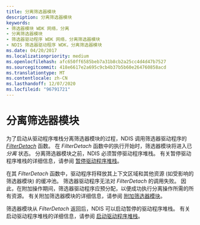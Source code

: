 ```yaml
---
title: 分离筛选器模块
description: 分离筛选器模块
keywords:
- 筛选器模块 WDK 网络，分离
- 分离筛选器模块
- 筛选器驱动程序 WDK 网络，分离筛选器模块
- NDIS 筛选器驱动程序 WDK，分离筛选器模块
ms.date: 04/20/2017
ms.localizationpriority: medium
ms.openlocfilehash: afc650ff6585beb7a31b8cb2a25cc4d4d47b7527
ms.sourcegitcommit: 418e6617e2a695c9cb4b37b5b60e264760858acd
ms.translationtype: MT
ms.contentlocale: zh-CN
ms.lasthandoff: 12/07/2020
ms.locfileid: "96791721"
---
```

# <a name="detaching-a-filter-module"></a>分离筛选器模块





为了启动从驱动程序堆栈分离筛选器模块的过程，NDIS 调用筛选器驱动程序的 [*FilterDetach*](/windows-hardware/drivers/ddi/ndis/nc-ndis-filter_detach) 函数。 在 *FilterDetach* 函数中的执行开始时，筛选器模块将进入已 *分离* 状态。 分离筛选器模块之前，NDIS 必须暂停驱动程序堆栈。 有关暂停驱动程序堆栈的详细信息，请参阅 [暂停驱动程序堆栈](pausing-a-driver-stack.md)。

在其 *FilterDetach* 函数中，驱动程序将释放其上下文区域和其他资源 (如受影响的筛选器模块) 的缓冲池。 筛选器驱动程序无法对 *FilterDetach* 的调用失败。 因此，在附加操作期间，筛选器驱动程序应预分配，以便成功执行分离操作所需的所有资源。 有关附加筛选器模块的详细信息，请参阅 [附加筛选器模块](attaching-a-filter-module.md)。

筛选器模块从 *FilterDetach* 返回后，NDIS 可以启动暂停的驱动程序堆栈。 有关启动驱动程序堆栈的详细信息，请参阅 [启动驱动程序堆栈](starting-a-driver-stack.md)。

 

